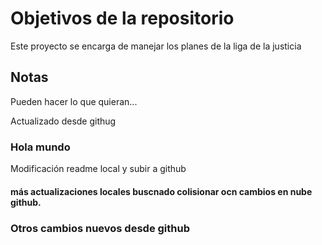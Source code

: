 # Objetivos de la repositorio

Este proyecto se encarga de manejar los planes de la liga de la justicia


## Notas
Pueden hacer lo que quieran...

Actualizado desde githug

### Hola mundo

Modificación readme local y subir a github

#### más actualizaciones locales buscnado colisionar ocn cambios en nube github.
### Otros cambios nuevos desde github
